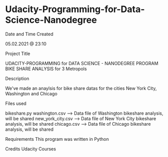 # Udacity-Programming-for-Data-Science-Nanodegree
Date and Time Created

05.02.2021 @ 23:10

Project Title

UDACITY-PROGRAMMING for DATA SCIENCE - NANODEGREE PROGRAM BIKE SHARE ANALYSIS for 3 Metropols

Description

We've made an anaylsis for bike share datas for the cities New York City, Washington and Chicago

Files used

bikeshare.py washington.csv --> Data file of Washington bikeshare analysis, will be shared new_york_city.csv --> Data file of New York City bikeshare analysis, will be shared chicago.csv --> Data file of Chicago bikeshare analysis, will be shared

Requirements This program was written in Python

Credits Udacity Courses
